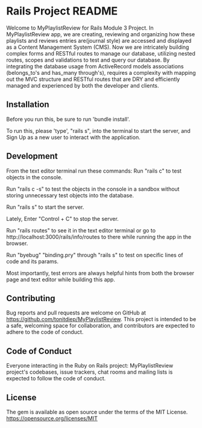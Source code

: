 # Rails Project README
Welcome to MyPlaylistReview for Rails Module 3 Project. 
In MyPlaylistReview app, we are creating, reviewing and organizing how these playlists and reviews entries are(journal style) are accessed and displayed as a Content Management System (CMS). Now we are intricately building complex forms and RESTful routes to manage our database, utilizing nested routes, scopes and validations to test and query our database.  By integrating the database usage from ActiveRecord models associations (belongs_to's and has_many through's), requires a complexity with mapping out the MVC structure and RESTful routes that are DRY and efficiently managed and experienced by both the developer and clients.
 
## Installation
Before you run this, be sure to run 'bundle install'.

To run this, please 'type', "rails s", into the terminal to start the server, and Sign Up as a new user to interact with the application.

## Development
From the text editor terminal run these commands: 
Run "rails c" to test objects in the console. 

Run "rails c -s" to test the objects in the console in a sandbox without storing unnecessary test objects into the database. 

Run "rails s" to start the server. 

Lately, Enter "Control + C" to stop the server. 

Run "rails routes" to see it in the text editor terminal or go to http://localhost:3000/rails/info/routes to there while running the app in the browser. 

Run "byebug" "binding.pry" through "rails s" to test on specific lines of code and its params. 

Most importantly, test errors are always helpful hints from both the browser page and text editor while building this app.

## Contributing
Bug reports and pull requests are welcome on GitHub at https://github.com/tonitdiep/MyPlaylistReview. This project is intended to be a safe, welcoming space for collaboration, and contributors are expected to adhere to the code of conduct.

## Code of Conduct
Everyone interacting in the Ruby on Rails project: MyPlaylistReview project's codebases, issue trackers, chat rooms and mailing lists is expected to follow the code of conduct.

## License
The gem is available as open source under the terms of the MIT License. https://opensource.org/licenses/MIT